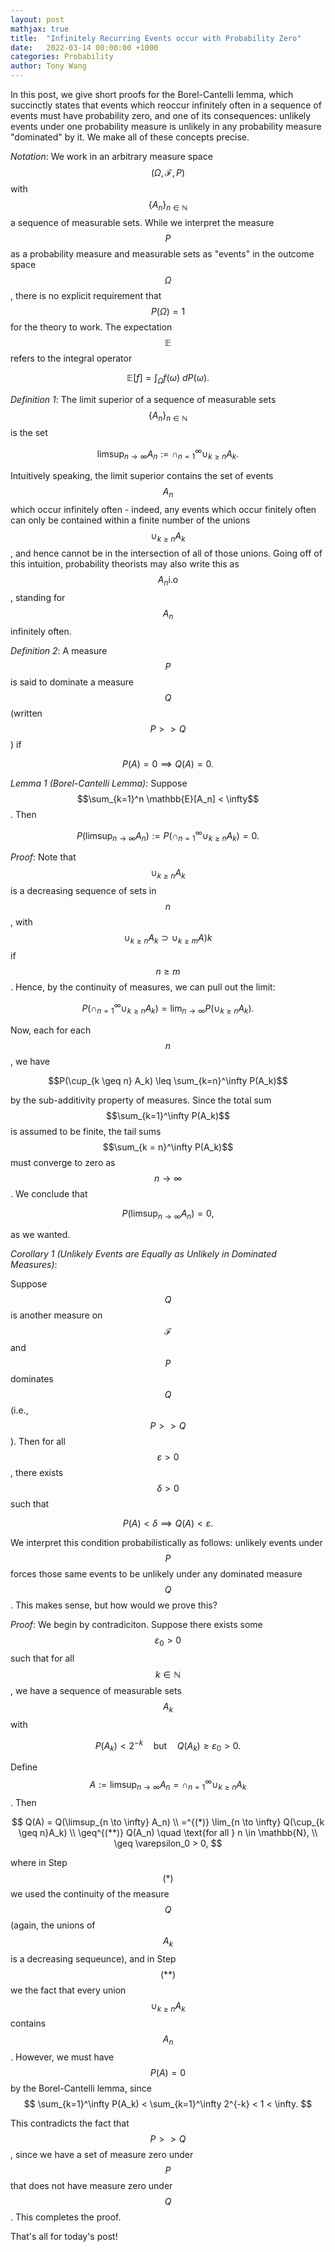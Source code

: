 ```yaml
---
layout: post
mathjax: true
title:  "Infinitely Recurring Events occur with Probability Zero"
date:   2022-03-14 00:00:00 +1000
categories: Probability
author: Tony Wang 
---
```


In this post, we give short proofs for the Borel-Cantelli lemma, which succinctly states that events which reoccur infinitely often in a sequence of events must have probability zero, and one of its consequences: unlikely events under one probability measure is unlikely in any probability measure "dominated" by it. We make all of these concepts precise.

_Notation_: We work in an arbitrary measure space $$(\Omega, \mathcal{F}, P)$$ with $$\{A_n\}_{n \in \mathbb{N}}$$ a sequence of measurable sets. While we interpret the measure $$P$$ as a probability measure and measurable sets as "events" in the outcome space $$\Omega$$, there is no explicit requirement that $$P(\Omega) = 1$$ for the theory to work. The expectation $$\mathbb{E}$$ refers to the integral operator 

$$
\mathbb{E}[f] = \int_\Omega f(\omega) \: dP(\omega).
$$

_Definition 1_: 
The limit superior of a sequence of measurable sets $$\{A_n\}_{n \in \mathbb{N}}$$ is the set

$$\limsup_{n \to \infty} A_n := \cap_{n=1}^\infty \cup_{k \geq n} A_k.$$

Intuitively speaking, the limit superior contains the set of events $$A_n$$ which occur infinitely often - indeed, any events which occur finitely often can only be contained within a finite number of the unions $$\cup_{k \geq n} A_k$$, and hence cannot be in the intersection of all of those unions. Going off of this intuition, probability theorists may also write this as $$ A_n \text{i.o}$$, standing for $$A_n$$ infinitely often.

_Definition 2_:
A measure $$P$$ is said to dominate a measure $$Q$$ (written $$P >> Q$$) if 

$$P(A) = 0 \implies Q(A) = 0.
$$

_Lemma 1 (Borel-Cantelli Lemma)_: 
Suppose $$\sum_{k=1}^n \mathbb{E}[A_n] < \infty$$. Then 

$$
P(\limsup_{n \to \infty} A_n) := P(\cap_{n=1}^\infty \cup_{k \geq n}A_k) = 0.
$$


_Proof_: Note that $$\cup_{k \geq n}A_k$$ is a decreasing sequence of sets in $$n$$, with $$\cup_{k \geq n} A_k \supset \cup_{k \geq m} A)k$$ if $$n \geq m$$. Hence, by the continuity of measures, we can pull out the limit:

$$
P(\cap_{n=1}^\infty \cup_{k \geq n} A_k) = \lim_{n \to \infty} P(\cup_{k \geq n} A_k).
$$

Now, each for each $$n$$, we have 

$$P(\cup_{k \geq n} A_k) \leq \sum_{k=n}^\infty P(A_k)$$

by the sub-additivity property of measures. Since the total sum $$\sum_{k=1}^\infty P(A_k)$$ is assumed to be finite, the tail sums $$\sum_{k = n}^\infty P(A_k)$$ must converge to zero as $$n \to \infty$$. We conclude that 

$$
P(\limsup_{n \to \infty} A_n) = 0,
$$

as we wanted. 

_Corollary 1 (Unlikely Events are Equally as Unlikely in Dominated Measures)_:

Suppose $$Q$$ is another measure on $$\mathcal{F}$$ and $$P$$ dominates $$Q$$ (i.e., $$ P >> Q$$). Then for all $$\varepsilon > 0$$, there exists $$\delta > 0$$ such that 

$$ P(A) < \delta \implies Q(A) < \varepsilon.
$$

We interpret this condition probabilistically as follows: unlikely events under $$P$$ forces those same events to be unlikely under any dominated measure $$Q$$. This makes sense, but how would we prove this?

_Proof_: We begin by contradiciton. Suppose there exists some $$\varepsilon_0 > 0$$ such that for all $$k \in \mathbb{N}$$, we have a sequence of measurable sets $$A_k$$ with 

$$
P(A_k) < 2^{-k} \quad \text{but} \quad Q(A_k) \geq \varepsilon_0 > 0.
$$

Define $$A := \limsup_{n \to \infty} A_n = \cap_{n=1}^\infty \cup_{k \geq n} A_k$$. Then 

$$
Q(A) = Q(\limsup_{n \to \infty} A_n) \\
=^{(*)} \lim_{n \to \infty} Q(\cup_{k \geq n}A_k) \\
\geq^{(**)} Q(A_n) \quad \text{for all } n \in \mathbb{N}, \\
\geq \varepsilon_0 > 0,
$$

where in Step $$(*)$$ we used the continuity of the measure $$Q$$ (again, the unions of $$A_k$$ is a decreasing sequeunce), and in Step $$(**)$$ we the fact that every union $$\cup_{k \geq n} A_k$$ contains $$A_n$$. However, we must have $$P(A) = 0$$ by the Borel-Cantelli lemma, since 
$$
\sum_{k=1}^\infty P(A_k) < \sum_{k=1}^\infty 2^{-k} < 1 < \infty.
$$

This contradicts the fact that $$P >> Q$$, since we have a set of measure zero under $$P$$ that does not have measure zero under $$Q$$. This completes the proof.

That's all for today's post!